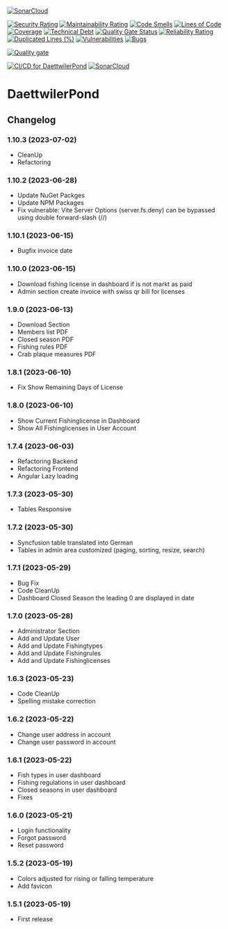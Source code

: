 [![SonarCloud](https://sonarcloud.io/images/project_badges/sonarcloud-white.svg)](https://sonarcloud.io/summary/new_code?id=TomasiDeveloping_DaettwilerPond)

[![Security Rating](https://sonarcloud.io/api/project_badges/measure?project=TomasiDeveloping_DaettwilerPond&metric=security_rating)](https://sonarcloud.io/summary/new_code?id=TomasiDeveloping_DaettwilerPond)
[![Maintainability Rating](https://sonarcloud.io/api/project_badges/measure?project=TomasiDeveloping_DaettwilerPond&metric=sqale_rating)](https://sonarcloud.io/summary/new_code?id=TomasiDeveloping_DaettwilerPond)
[![Code Smells](https://sonarcloud.io/api/project_badges/measure?project=TomasiDeveloping_DaettwilerPond&metric=code_smells)](https://sonarcloud.io/summary/new_code?id=TomasiDeveloping_DaettwilerPond)
[![Lines of Code](https://sonarcloud.io/api/project_badges/measure?project=TomasiDeveloping_DaettwilerPond&metric=ncloc)](https://sonarcloud.io/summary/new_code?id=TomasiDeveloping_DaettwilerPond)
[![Coverage](https://sonarcloud.io/api/project_badges/measure?project=TomasiDeveloping_DaettwilerPond&metric=coverage)](https://sonarcloud.io/summary/new_code?id=TomasiDeveloping_DaettwilerPond)
[![Technical Debt](https://sonarcloud.io/api/project_badges/measure?project=TomasiDeveloping_DaettwilerPond&metric=sqale_index)](https://sonarcloud.io/summary/new_code?id=TomasiDeveloping_DaettwilerPond)
[![Quality Gate Status](https://sonarcloud.io/api/project_badges/measure?project=TomasiDeveloping_DaettwilerPond&metric=alert_status)](https://sonarcloud.io/summary/new_code?id=TomasiDeveloping_DaettwilerPond)
[![Reliability Rating](https://sonarcloud.io/api/project_badges/measure?project=TomasiDeveloping_DaettwilerPond&metric=reliability_rating)](https://sonarcloud.io/summary/new_code?id=TomasiDeveloping_DaettwilerPond)
[![Duplicated Lines (%)](https://sonarcloud.io/api/project_badges/measure?project=TomasiDeveloping_DaettwilerPond&metric=duplicated_lines_density)](https://sonarcloud.io/summary/new_code?id=TomasiDeveloping_DaettwilerPond)
[![Vulnerabilities](https://sonarcloud.io/api/project_badges/measure?project=TomasiDeveloping_DaettwilerPond&metric=vulnerabilities)](https://sonarcloud.io/summary/new_code?id=TomasiDeveloping_DaettwilerPond)
[![Bugs](https://sonarcloud.io/api/project_badges/measure?project=TomasiDeveloping_DaettwilerPond&metric=bugs)](https://sonarcloud.io/summary/new_code?id=TomasiDeveloping_DaettwilerPond)

[![Quality gate](https://sonarcloud.io/api/project_badges/quality_gate?project=TomasiDeveloping_DaettwilerPond)](https://sonarcloud.io/summary/new_code?id=TomasiDeveloping_DaettwilerPond)

[![CI/CD for DaettwilerPond](https://github.com/TomasiDeveloping/DaettwilerPond/actions/workflows/deploy.yml/badge.svg)](https://github.com/TomasiDeveloping/DaettwilerPond/actions/workflows/deploy.yml)
[![SonarCloud](https://github.com/TomasiDeveloping/DaettwilerPond/actions/workflows/sonarCloud.yml/badge.svg)](https://github.com/TomasiDeveloping/DaettwilerPond/actions/workflows/sonarCloud.yml)

# DaettwilerPond

## Changelog
### 1.10.3 (2023-07-02)
- CleanUp
- Refactoring
### 1.10.2 (2023-06-28)
- Update NuGet Packges
- Update NPM Packages
- Fix vulnerable: Vite Server Options (server.fs.deny) can be bypassed using double forward-slash (//)
### 1.10.1 (2023-06-15)
- Bugfix invoice date
### 1.10.0 (2023-06-15)
- Download fishing license in dashboard if is not markt as paid
- Admin section create invoice with swiss qr bill for licenses
### 1.9.0 (2023-06-13)
- Download Section
- Members list PDF
- Closed season PDF
- Fishing rules PDF
- Crab plaque measures PDF
### 1.8.1 (2023-06-10)
- Fix Show Remaining Days of License
### 1.8.0 (2023-06-10)
- Show Current Fishinglicense in Dashboard
- Show All Fishinglicenses in User Account
### 1.7.4 (2023-06-03)
- Refactoring Backend
- Refactoring Frontend
- Angular Lazy loading
### 1.7.3 (2023-05-30)
- Tables Responsive
### 1.7.2 (2023-05-30)
- Syncfusion table translated into German
- Tables in admin area customized (paging, sorting, resize, search)
### 1.7.1 (2023-05-29)
- Bug Fix
- Code CleanUp
- Dashboard Closed Season the leading 0 are displayed in date
### 1.7.0 (2023-05-28)
- Administrator Section
- Add and Update User
- Add and Update Fishingtypes
- Add and Update Fishingrules
- Add and Update Fishinglicenses
### 1.6.3 (2023-05-23)
- Code CleanUp
- Spelling mistake correction
### 1.6.2 (2023-05-22)
- Change user address in account
- Change user password in account
### 1.6.1 (2023-05-22)
- Fish types in user dashboard
- Fishing regulations in user dashboard
- Closed seasons in user dashboard
- Fixes
### 1.6.0 (2023-05-21)
- Login functionality 
- Forgot password 
- Reset password
### 1.5.2 (2023-05-19)
- Colors adjusted for rising or falling temperature
- Add favicon
### 1.5.1 (2023-05-19)
- First release
